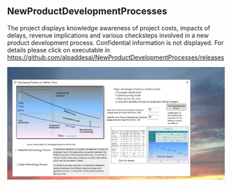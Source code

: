## NewProductDevelopmentProcesses

The project displays knowledge awareness of project costs, impacts of delays, revenue implications and various checksteps involved in a new product development process. 
Confidential information is not displayed. 
For details please click on executable in https://github.com/alpaddesai/NewProductDevelopmentProcesses/releases

![Image of NewProductDevelopmentProcess](DevelopingProductsinHalftheTimeMainWindow.png) 
